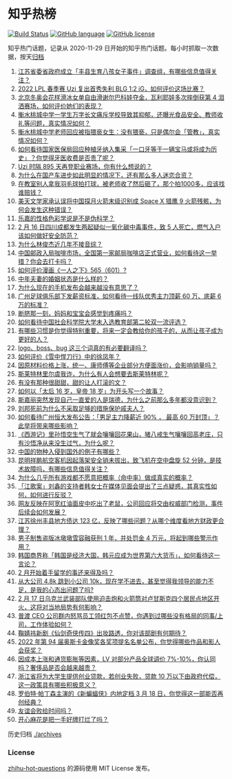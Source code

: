 # 知乎热榜
[![Build Status](https://github.com/ToWeLong/zhihu-hot-questions/workflows/CI/badge.svg)](https://github.com/ToWeLong/zhihu-hot-questions/actions)
[![GitHub language](https://img.shields.io/badge/language-golang-orange.svg)](https://golang.org/)
[![GitHub license](https://img.shields.io/github/license/ToWeLong/zhihu-hot-questions)](https://github.com/ToWeLong/zhihu-hot-questions/blob/main/LICENSE)

知乎热门话题，记录从 2020-11-29 日开始的知乎热门话题。每小时抓取一次数据，按天[归档](./archives)

<!-- BEGIN -->

1. [江苏省委省政府成立「丰县生育八孩女子事件」调查组，有哪些信息值得关注？](https://www.zhihu.com/question/517068413)
1. [2022 LPL 春季赛 Uzi 复出首秀失利 BLG 1:2 iG，如何评价这场比赛？](https://www.zhihu.com/question/517139842)
1. [北京冬奥会花样滑冰女单自由滑谢尔巴科娃夺金，瓦利耶娃多次摔倒获第 4 泪洒赛场，如何评价她们的表现？](https://www.zhihu.com/question/517124343)
1. [衡水桃城中学一学生万字长文痛斥学校导致其抑郁，还曝光食品安全、教师收礼等问题，真实情况如何？](https://www.zhihu.com/question/516850449)
1. [衡水桃城中学老师回应被指猥亵女生：没有猥亵，只是偶尔会「管教」，真实情况如何？](https://www.zhihu.com/question/516955556)
1. [如何看待国家医保局回应种植牙纳入集采「一口牙等于一辆宝马或将成为历史」？你觉得牙医收费是否贵了呢？](https://www.zhihu.com/question/516107745)
1. [Uzi 时隔 895 天再登职业赛场，你有什么想说的？](https://www.zhihu.com/question/517151185)
1. [为什么在国产车进步如此明显的情况下，还有那么多人迷恋合资？](https://www.zhihu.com/question/359491361)
1. [在教室别人拿我羽毛球拍打球，被老师收了然后砸了，那个拍1000多，应该找谁赔钱？](https://www.zhihu.com/question/498372215)
1. [美天文学家承认误将中国探月火箭末级识别成 Space X 猎鹰 9 火箭残骸，为何会发生这种错误？](https://www.zhihu.com/question/516544162)
1. [乐嘉的性格色彩学说是不是伪科学？](https://www.zhihu.com/question/34364863)
1. [2 月 16 日四川成都发生两起疑似一氧化碳中毒事件，致 5 人死亡，燃气入户该如何做好安全防范？](https://www.zhihu.com/question/517048619)
1. [为什么林俊杰近几年不接音综？](https://www.zhihu.com/question/516298774)
1. [中国邮政入局咖啡市场，全国第一家邮局咖啡店正式营业，如何看待这一举措？你会去打卡吗？](https://www.zhihu.com/question/516891303)
1. [如何评价漫画《一人之下》565（601）?](https://www.zhihu.com/question/517183446)
1. [中年夫妻的婚姻状态是什么样的？](https://www.zhihu.com/question/375495780)
1. [为什么现在的手机发布会越来越没有意思了？](https://www.zhihu.com/question/516956604)
1. [广州足球俱乐部下发薪资标准，如何看待一线队优秀主力顶薪 60 万、底薪 6 万的标准？](https://www.zhihu.com/question/517028351)
1. [断脐那一刻，妈妈和宝宝会感觉到疼痛吗？](https://www.zhihu.com/question/516123086)
1. [如何看待中国社会科学院大学未入选教育部第二轮双一流评选？](https://www.zhihu.com/question/516483316)
1. [有哪些习惯是你觉得特别重要，将来一定会教给你的孩子的，从而让孩子成为更好的人？](https://www.zhihu.com/question/516141574)
1. [logo、boss、bug 这三个词真的有必要翻译吗？](https://www.zhihu.com/question/516073418)
1. [如何评价《雪中悍刀行》中的徐凤年？](https://www.zhihu.com/question/467214214)
1. [因原材料价格上涨，统一、康师傅等企业部分方便面涨价，会影响销量吗？](https://www.zhihu.com/question/516645093)
1. [斯莱特林里尔虞我诈，为什么有人会想要去斯莱特林呢？](https://www.zhihu.com/question/516553033)
1. [有没有那种很甜甜，甜的让人打滚的文？](https://www.zhihu.com/question/510430976)
1. [如何以「太后 16 岁，皇帝 18 岁」为开头写一个故事？](https://www.zhihu.com/question/452564685)
1. [斯嘉丽突然发现自己一直爱的人是瑞德，为什么之前那么多年都没意识到？](https://www.zhihu.com/question/41571350)
1. [刘邦死前为什么不采取足够的措施保护戚夫人？](https://www.zhihu.com/question/373830750)
1. [如何看待广州恒大发布公告：「男足主力降薪近 90% ， 最高 60 万封顶」？此举将带来哪些影响？](https://www.zhihu.com/question/517041285)
1. [《西游记》里孙悟空生气了就会嚷嚷回花果山，猪八戒生气嚷嚷回高老庄，只有沙悟净从来没生过气，为什么呢？](https://www.zhihu.com/question/516504755)
1. [中国的物种入侵到国外的例子有哪些？](https://www.zhihu.com/question/20950265)
1. [昆明祥鹏航空客机因起落架安全销未拔出，致飞机在空中盘旋 52 分钟，是技术故障吗，有哪些信息值得关注？](https://www.zhihu.com/question/517046258)
1. [为什么几乎所有游戏都不愿意把概率（命中率）做成真实的概率？](https://www.zhihu.com/question/473432101)
1. [「江歌案」刘鑫的支持者韩女士在媒体见面会提出了三点疑惑，其真实性如何，如何进行反驳？](https://www.zhihu.com/question/517043251)
1. [网友反映在阿宽红油面皮中吃出了老鼠，公司回应将交由权威部门检测，事件后续会如何发展？](https://www.zhihu.com/question/516980610)
1. [江苏徐州丰县地方债达 123 亿，反映了哪些问题？从哪个维度看地方财政更合理？](https://www.zhihu.com/question/516952445)
1. [男子制售盗版冰墩墩雪容融获刑 1 年，并处罚金 4 万元，将起到哪些警示作用？](https://www.zhihu.com/question/516484177)
1. [韩国商界称「韩国是经济大国，韩元应成为世界第六大货币」，如何看待这一言论？](https://www.zhihu.com/question/516476513)
1. [2 月开始着手留学的事还来得及吗？](https://www.zhihu.com/question/516413819)
1. [从大公司 4.8k 跳到小公司 10k，现在学不进去，甚至觉得我领导的能力不足，是我的心态出问题了吗?](https://www.zhihu.com/question/513259959)
1. [2 月 17 日乌克兰武装部队使用迫击炮和火箭筒对卢甘斯克四个居民点地区开火，这将对当地局势有何影响？](https://www.zhihu.com/question/517063429)
1. [普渡 CEO 公司群内怒骂员工领红包不点赞，你遇到过哪些没有格局的同事/上司，工作体验如何？](https://www.zhihu.com/question/516887685)
1. [鞠婧祎新剧《仙剑奇侠传四》出妆路透，你对该部剧有何期待？](https://www.zhihu.com/question/516853645)
1. [2022 年第 94 届奥斯卡金像奖各奖项提名名单公布，你觉得哪些作品和影人会获奖？](https://www.zhihu.com/question/515444154)
1. [因成本上涨和通货膨胀等因素，LV 对部分产品全球调价 7%-10%，你认同吗？奢侈品是否会越来越贵？](https://www.zhihu.com/question/516850289)
1. [浙江省将为大学生提供创业贷款，若创业失败，贷款 10 万以下由政府代偿，这一政策具有哪些积极意义？](https://www.zhihu.com/question/517062135)
1. [罗伯特·帕丁森主演的《新蝙蝠侠》内地定档 3 月 18 日，你觉得这一部能否再创经典？](https://www.zhihu.com/question/516542946)
1. [友谊会败给时间吗？](https://www.zhihu.com/question/509430632)
1. [开心麻花是把一手好牌打烂了吗？](https://www.zhihu.com/question/296780708)

<!-- END -->

历史归档 [./archives](./archives)


### License
[zhihu-hot-questions](https://github.com/towelong/zhihu-hot-questions) 的源码使用 MIT License 发布。